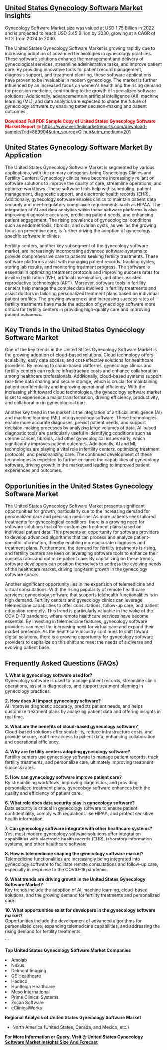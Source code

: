 <h2><a href="https://www.verifiedmarketreports.com/download-sample/?rid=889904&amp;utm_source=Github&amp;utm_medium=201" target="_blank">United States Gynecology Software Market</a> Insights</h2><p>Gynecology Software Market size was valued at USD 1.75 Billion in 2022 and is projected to reach USD 3.45 Billion by 2030, growing at a CAGR of 9.1% from 2024 to 2030.</p><p><p>The United States Gynecology Software Market is growing rapidly due to increasing adoption of advanced technologies in gynecology practices. These software solutions enhance the management and delivery of gynecological services, streamline administrative tasks, and improve patient care. By providing innovative tools for patient record management, diagnosis support, and treatment planning, these software applications have proven to be invaluable in modern gynecology. The market is further influenced by an increased focus on women's health and the rising demand for precision medicine, contributing to the growth of specialized software solutions. Additionally, advancements in artificial intelligence (AI), machine learning (ML), and data analytics are expected to shape the future of gynecology software by enabling better decision-making and patient outcomes. <p><span class=""><span style="color: #ff0000;"><strong>Download Full PDF Sample Copy of United States Gynecology Software Market Report</strong> @ </span><a href="https://www.verifiedmarketreports.com/download-sample/?rid=889904&amp;utm_source=Github&amp;utm_medium=201" target="_blank">https://www.verifiedmarketreports.com/download-sample/?rid=889904&amp;utm_source=Github&amp;utm_medium=201</a></span></p></p><h2>United States Gynecology Software Market By Application</h2><p>The United States Gynecology Software Market is segmented by various applications, with the primary categories being Gynecology Clinics and Fertility Centers. Gynecology clinics have become increasingly reliant on software solutions to improve the quality of care, streamline operations, and optimize workflows. These software tools help with scheduling, patient management, diagnostic support, and electronic health records (EHR). Additionally, gynecology software enables clinics to maintain patient data securely and meet regulatory compliance requirements such as HIPAA. The integration of AI and data analytics within these software platforms is also improving diagnostic accuracy, predicting patient needs, and enhancing patient engagement. The rising prevalence of gynecological conditions such as endometriosis, fibroids, and ovarian cysts, as well as the growing focus on preventive care, is further driving the adoption of gynecology-specific software in clinics.<p>Fertility centers, another key subsegment of the gynecology software market, are increasingly incorporating advanced software systems to provide comprehensive care to patients seeking fertility treatments. These software platforms assist with managing patient records, tracking cycles, storing lab results, and monitoring treatment progress. The software is essential in optimizing treatment protocols and improving success rates for in-vitro fertilization (IVF), artificial insemination, and other assisted reproductive technologies (ART). Moreover, software tools in fertility centers help manage the complex data involved in fertility treatments and assist doctors in tailoring personalized treatment plans based on individual patient profiles. The growing awareness and increasing success rates of fertility treatments have made the adoption of gynecology software more critical for fertility centers in providing high-quality care and improving patient outcomes.<h2>Key Trends in the United States Gynecology Software Market</h2><p>One of the key trends in the United States Gynecology Software Market is the growing adoption of cloud-based solutions. Cloud technology offers scalability, easy data access, and cost-effective solutions for healthcare providers. By moving to cloud-based platforms, gynecology clinics and fertility centers can reduce infrastructure costs and enhance collaboration among healthcare professionals. Additionally, cloud-based systems support real-time data sharing and secure storage, which is crucial for maintaining patient confidentiality and improving operational efficiency. With the increasing shift toward cloud technologies, the gynecology software market is set to experience a major transformation, driving efficiency, productivity, and collaboration in gynecological care.</p><p>Another key trend in the market is the integration of artificial intelligence (AI) and machine learning (ML) into gynecology software. These technologies enable more accurate diagnoses, predict patient needs, and support decision-making processes by analyzing large volumes of data. AI-based diagnostic tools are particularly useful in identifying conditions such as uterine cancer, fibroids, and other gynecological issues early, which significantly improves patient outcomes. Additionally, AI and ML technologies are playing a vital role in fertility centers, optimizing treatment protocols, and personalizing care. The continued development of these technologies is expected to further enhance the capabilities of gynecology software, driving growth in the market and leading to improved patient experiences and outcomes.</p><h2>Opportunities in the United States Gynecology Software Market</h2><p>The United States Gynecology Software Market presents significant opportunities for growth, particularly due to the increasing demand for personalized care and precision medicine. As more patients seek tailored treatments for gynecological conditions, there is a growing need for software solutions that offer customized treatment plans based on individual patient data. This presents an opportunity for software providers to develop advanced algorithms that can process and analyze patient-specific information, thereby enabling more accurate diagnoses and treatment plans. Furthermore, the demand for fertility treatments is rising, and fertility centers are keen on leveraging software tools to enhance their success rates and optimize patient care. By capitalizing on these trends, software developers can position themselves to address the evolving needs of the healthcare market, driving long-term growth in the gynecology software space.</p><p>Another significant opportunity lies in the expansion of telemedicine and virtual consultations. With the rising popularity of remote healthcare services, gynecology software that supports telehealth functionalities is in high demand. Fertility centers and gynecology clinics can leverage telemedicine capabilities to offer consultations, follow-up care, and patient education remotely. This trend is particularly valuable in the wake of the COVID-19 pandemic, where remote healthcare services have become essential. By investing in telemedicine features, gynecology software providers can meet the increasing need for virtual care and expand their market presence. As the healthcare industry continues to shift toward digital solutions, there is a growing opportunity for gynecology software providers to capitalize on this shift and meet the needs of a diverse and evolving patient base.</p><h2>Frequently Asked Questions (FAQs)</h2><p><strong>1. What is gynecology software used for?</strong><br> Gynecology software is used to manage patient records, streamline clinic operations, assist in diagnostics, and support treatment planning in gynecology practices.</p><p><strong>2. How does AI impact gynecology software?</strong><br> AI improves diagnostic accuracy, predicts patient needs, and helps customize treatment plans by analyzing patient data and offering insights in real time.</p><p><strong>3. What are the benefits of cloud-based gynecology software?</strong><br> Cloud-based solutions offer scalability, reduce infrastructure costs, and provide secure, real-time access to patient data, enhancing collaboration and operational efficiency.</p><p><strong>4. Why are fertility centers adopting gynecology software?</strong><br> Fertility centers use gynecology software to manage patient records, track fertility treatments, and personalize care, ultimately improving treatment success rates.</p><p><strong>5. How can gynecology software improve patient care?</strong><br> By streamlining workflows, improving diagnostics, and providing personalized treatment plans, gynecology software enhances both the quality and efficiency of patient care.</p><p><strong>6. What role does data security play in gynecology software?</strong><br> Data security is critical in gynecology software to ensure patient confidentiality, comply with regulations like HIPAA, and protect sensitive health information.</p><p><strong>7. Can gynecology software integrate with other healthcare systems?</strong><br> Yes, most modern gynecology software solutions offer integration capabilities with electronic health records (EHR), laboratory information systems, and other healthcare software.</p><p><strong>8. How is telemedicine shaping the gynecology software market?</strong><br> Telemedicine functionalities are increasingly being integrated into gynecology software to facilitate remote consultations and follow-up care, especially in response to the COVID-19 pandemic.</p><p><strong>9. What trends are driving growth in the United States Gynecology Software Market?</strong><br> Key trends include the adoption of AI, machine learning, cloud-based solutions, and the growing demand for fertility treatments and personalized care.</p><p><strong>10. What opportunities exist for developers in the gynecology software market?</strong><br> Opportunities include the development of advanced algorithms for personalized care, expanding telemedicine capabilities, and addressing the rising demand for fertility treatments.</p>```</p><p><strong>Top United States Gynecology Software Market Companies</strong></p><div data-test-id=""><p><li>Amolab</li><li> Nexus</li><li> Delmont Imaging</li><li> GE Healthcare</li><li> Hadeco</li><li> Huntleigh Healthcare</li><li> Meso International</li><li> Prime Clinical Systems</li><li> Zscan Software</li><li> eClinicalWorks</li></p><div><strong>Regional Analysis of&nbsp;United States Gynecology Software Market</strong></div><ul><li dir="ltr"><p dir="ltr">North America&nbsp;(United States, Canada, and Mexico, etc.)</p></li></ul><p><strong>For More Information or Query, Visit @&nbsp;</strong><strong><a href="https://www.verifiedmarketreports.com/product/gynecology-software-market/?utm_source=Github&amp;utm_medium=201" target="_blank">United States Gynecology Software Market Insights Size And Forecast</a></strong></p></div>
